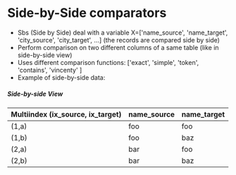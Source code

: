# Side-by-Side comparators
* Sbs (Side by Side) deal with a variable X=['name_source', 'name_target', 'city_source', 'city_target', ...] (the records are compared side by side)
* Perform comparison on two different columns of a same table (like in side-by-side view)
* Uses different comparison functions: ['exact', 'simple', 'token', 'contains', 'vincenty' ]
* Example of side-by-side data:

##### Side-by-side  View
|Multiindex (ix_source, ix_target)|name_source|name_target|
|---|---|---|
|(1,a)|foo|foo|
|(1,b)|foo|baz|
|(2,a)|bar|foo|
|(2,b)|bar|baz|

